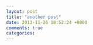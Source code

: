 ```yaml
---
layout: post
title: "another post"
date: 2013-11-26 18:52:24 +0800
comments: true
categories: 
---
```


